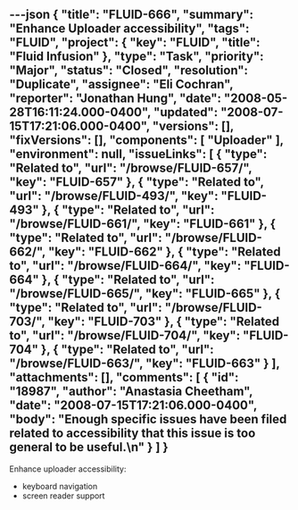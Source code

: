 ---json
{
  "title": "FLUID-666",
  "summary": "Enhance Uploader accessibility",
  "tags": "FLUID",
  "project": {
    "key": "FLUID",
    "title": "Fluid Infusion"
  },
  "type": "Task",
  "priority": "Major",
  "status": "Closed",
  "resolution": "Duplicate",
  "assignee": "Eli Cochran",
  "reporter": "Jonathan Hung",
  "date": "2008-05-28T16:11:24.000-0400",
  "updated": "2008-07-15T17:21:06.000-0400",
  "versions": [],
  "fixVersions": [],
  "components": [
    "Uploader"
  ],
  "environment": null,
  "issueLinks": [
    {
      "type": "Related to",
      "url": "/browse/FLUID-657/",
      "key": "FLUID-657"
    },
    {
      "type": "Related to",
      "url": "/browse/FLUID-493/",
      "key": "FLUID-493"
    },
    {
      "type": "Related to",
      "url": "/browse/FLUID-661/",
      "key": "FLUID-661"
    },
    {
      "type": "Related to",
      "url": "/browse/FLUID-662/",
      "key": "FLUID-662"
    },
    {
      "type": "Related to",
      "url": "/browse/FLUID-664/",
      "key": "FLUID-664"
    },
    {
      "type": "Related to",
      "url": "/browse/FLUID-665/",
      "key": "FLUID-665"
    },
    {
      "type": "Related to",
      "url": "/browse/FLUID-703/",
      "key": "FLUID-703"
    },
    {
      "type": "Related to",
      "url": "/browse/FLUID-704/",
      "key": "FLUID-704"
    },
    {
      "type": "Related to",
      "url": "/browse/FLUID-663/",
      "key": "FLUID-663"
    }
  ],
  "attachments": [],
  "comments": [
    {
      "id": "18987",
      "author": "Anastasia Cheetham",
      "date": "2008-07-15T17:21:06.000-0400",
      "body": "Enough specific issues have been filed related to accessibility that this issue is too general to be useful.\n"
    }
  ]
}
---
Enhance uploader accessibility:

* keyboard navigation
* screen reader support

        